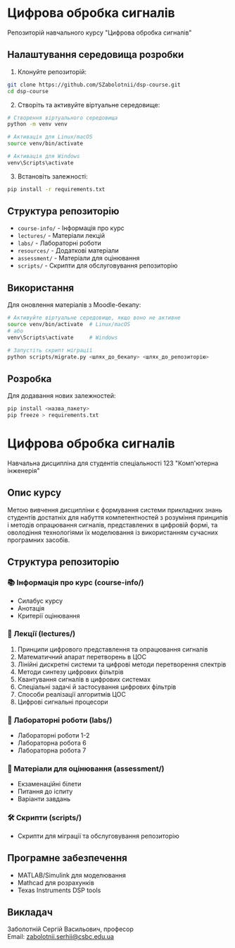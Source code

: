 # Цифрова обробка сигналів

Репозиторій навчального курсу "Цифрова обробка сигналів"

## Налаштування середовища розробки

1. Клонуйте репозиторій:
```bash
git clone https://github.com/SZabolotnii/dsp-course.git
cd dsp-course
```

2. Створіть та активуйте віртуальне середовище:
```bash
# Створення віртуального середовища
python -m venv venv

# Активація для Linux/macOS
source venv/bin/activate

# Активація для Windows
venv\Scripts\activate
```

3. Встановіть залежності:
```bash
pip install -r requirements.txt
```

## Структура репозиторію

- `course-info/` - Інформація про курс
- `lectures/` - Матеріали лекцій
- `labs/` - Лабораторні роботи
- `resources/` - Додаткові матеріали
- `assessment/` - Матеріали для оцінювання
- `scripts/` - Скрипти для обслуговування репозиторію

## Використання

Для оновлення матеріалів з Moodle-бекапу:
```bash
# Активуйте віртуальне середовище, якщо воно не активне
source venv/bin/activate  # Linux/macOS
# або
venv\Scripts\activate     # Windows

# Запустіть скрипт міграції
python scripts/migrate.py <шлях_до_бекапу> <шлях_до_репозиторію>
```

## Розробка

Для додавання нових залежностей:
```bash
pip install <назва_пакету>
pip freeze > requirements.txt
```

# Цифрова обробка сигналів

Навчальна дисципліна для студентів спеціальності 123 "Комп'ютерна інженерія"

## Опис курсу

Метою вивчення дисципліни є формування системи прикладних знань студентів достатніх для набуття компетентностей з розуміння принципів і методів опрацювання сигналів, представлених в цифровій формі, та оволодіння технологіями їх моделювання із використанням сучасних програмних засобів.

## Структура репозиторію

### 📚 Інформація про курс (course-info/)
- Силабус курсу
- Анотація
- Критерії оцінювання

### 📖 Лекції (lectures/)
1. Принципи цифрового представлення та опрацювання сигналів
2. Математичний апарат перетворень в ЦОС
3. Лінійні дискретні системи та цифрові методи перетворення спектрів
4. Методи синтезу цифрових фільтрів
5. Квантування сигналів в цифрових системах
6. Спеціальні задачі й застосування цифрових фільтрів
7. Способи реалізації алгоритмів ЦОС
8. Цифрові сигнальні процесори

### 🔬 Лабораторні роботи (labs/)
- Лабораторні роботи 1-2
- Лабораторна робота 6
- Лабораторна робота 7

### 📝 Матеріали для оцінювання (assessment/)
- Екзаменаційні білети
- Питання до іспиту
- Варіанти завдань

### 🛠 Скрипти (scripts/)
- Скрипти для міграції та обслуговування репозиторію

## Програмне забезпечення

- MATLAB/Simulink для моделювання
- Mathcad для розрахунків
- Texas Instruments DSP tools

## Викладач

Заболотній Сергій Васильович, професор  
Email: zabolotnii.serhii@csbc.edu.ua